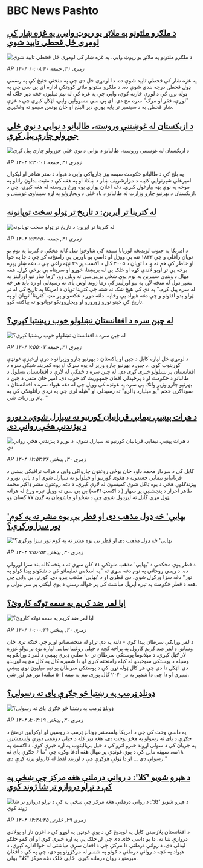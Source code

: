 # BBC News Pashto## [د ملګرو ملتونو په ملاتړ یو رپوټ وايي، په غزه ښار کې لومړی ځل قحطي تایید شوې](https://www.bbc.com/pashto/articles/crlz1xn9zr3o?at_medium=RSS&at_campaign=rss?at_campaign=githubrss)![د ملګرو ملتونو په ملاتړ یو رپوټ وايي، په غزه ښار کې لومړی ځل قحطي تایید شوې](https://ichef.bbci.co.uk/ace/ws/240/cpsprodpb/fbfa/live/d40f91b0-7f40-11f0-83cc-c5da98c419b8.jpg)_AP ۱۴۰۴ زمری ۳۱, جمعه ۱۰:۰۸:۴۰_په غزه ښار کې قحطي تایید شوې ده. دا لومړی ځل دی چې په منځني ختیځ کې په رسمي ډول قحطۍ درجه بندي شوې ده. د ملګرو ملتونو ملاتړ کوونکې اداره ای پي سي چې په ټوله نړۍ کې د لوږې څارنه کوي، وايي چې په غزه کې له نیم میلیون څخه ډېر خلک له "لوږې، فقر او مرګ" سره مخ دي. ای پي سي مسوولین وايي، اټکل کېږي چې د غزې ښار قحطۍ به د سپتمبر تر پایه پورې دیر البلح او خان یونس سیمو ته وغځیږي.## [د ازبکستان له غوښتنې وروسته، طالبانو د نوایي د نوي څلي جوړولو چارې پیل کړې](https://www.bbc.com/pashto/articles/c5y2vpp87gvo?at_medium=RSS&at_campaign=rss?at_campaign=githubrss)![د ازبکستان له غوښتنې وروسته، طالبانو د نوایي د نوي څلي جوړولو چارې پیل کړې](https://ichef.bbci.co.uk/ace/ws/240/cpsprodpb/80c2/live/a540a7f0-7f29-11f0-a34f-318be3fb0481.jpg)_AP ۱۴۰۴ زمری ۳۱, جمعه ۷:۳۰:۰۱_په بلخ کې د طالبانو حکومت سیمه ییز چارواکي وايي د هېواد د ستر شاعر او لیکوال امیرعلي شېرنوایي کتیبه د مزارشریف ښار د ښکلا او په هغه کې د مثبت بدلون راتلو په موخه  په نوې بڼه بیارغول کېږي. دغه اعلان یوازي یوه ورځ وروسته له هغه کیږي، چې د ازبکستان د بهرنیو چارو وزارت له طالبانو د یاد څلي د ویجاړولو په اړه سپیناوی غوښتی و.## [له کترینا تر ایرین: د تاریخ تر ټولو سخت توپانونه](https://www.bbc.com/pashto/articles/c3v36q4ypgzo?at_medium=RSS&at_campaign=rss?at_campaign=githubrss)![له کترینا تر ایرین: د تاریخ تر ټولو سخت توپانونه](https://ichef.bbci.co.uk/ace/ws/240/cpsprodpb/50c2/live/cdf22d80-7f2a-11f0-83cc-c5da98c419b8.jpg)_AP ۱۴۰۴ زمری ۳۱, جمعه ۷:۳۷:۵۰_د امریکا په جنوب لوېدیځه لوزیانا سیمه کې شاوخوا شل کاله مخکې د کترینا په نوم یو توپان راغلی و چې ۱۸۳۳ تنه یې ووژل او داسې یو ناورین یې رامنځ‌ته کړ چې د چا په خوا او خاطر کې هم نه و. دا توپان د ۲۰۰۵ کال د اګست پر ۲۹ نېټه راغی چې د دغه ښار ډېره برخه یې تر اوبو لاندې کړه او خلک یې له برېښنا، خوړو او سرپناه بې برخې کړل.
هغه مهال د وېنډي سیبرین په نوم یوې ښځې بي‌بي‌سي ته ویلي وو، "زما ښار نیو اورلینز په بشپړ ډول له منځه لاړ. په نیو اورلینز کې زما ژوند اوس پای ته رسېدلی او زه باید هر څه له سره پیل کړم."
په دې کې هېڅ شک نه شته چې کترینا توپان د امریکا په تاریخ کې له تر ټولو بدو افتونو و چې دغه هېواد یې وځاپه. دلته موږ د عکسونو پر مټ 'کترینا' توپان او په تاریخ کې ځينو نورو زورورو او ویجاړوونکو توپانونو ته بیاکتنه کوو.## [له چین سره د افغانستان نښلولو خوب ریښتیا کېږي؟](https://www.bbc.com/pashto/articles/c8905ddzelwo?at_medium=RSS&at_campaign=rss?at_campaign=githubrss)![له چین سره د افغانستان نښلولو خوب ریښتیا کېږي؟](https://ichef.bbci.co.uk/ace/ws/240/cpsprodpb/bb49/live/1433a9e0-7e7c-11f0-ab3e-bd52082cd0ae.jpg)_AP ۱۴۰۴ زمری ۳۱, جمعه ۷:۵۵:۰۷_د لومړي ځل لپاره کابل د چین او پاکستان د بهرنیو چارو وزیرانو د درې اړخیزې غونډې کوربتوب کوي .د چین د بهرنیو چارو وزیر له یوه سړک او یوه کمربند شبکې سره د افغانستان پر نښلولو خبرې کړې دي. له چین سره د ځمکې له لارې د افغانستان نښلول د طالبانو د حکومت او د پرځېدلي افغان جمهوریت ګډ خوب دی.
امیر خان متقي د چین د بهرنیو چارو وزیر وانګ یي سره په غونډه کې وویل چې له دغه هېواد سره د افغانستان د سوداګرۍ حجم "یو میلیارد ډالرو" ته رسیدلی او "هیله لري چې په نږدې راتلونکي کې به پام وړ زیات شي. "## [د هرات پېښې نیمايي قربانیان کورنیو ته سپارل شوي، د نورو د پېژندنې هڅې روانې دي](https://www.bbc.com/pashto/articles/c80dmge4dp5o?at_medium=RSS&at_campaign=rss?at_campaign=githubrss)![د هرات پېښې نیمايي قربانیان کورنیو ته سپارل شوي، د نورو د پېژندنې هڅې روانې دي](https://ichef.bbci.co.uk/ace/ws/240/cpsprodpb/d512/live/c34c6e60-7e8d-11f0-a34f-318be3fb0481.jpg)_AP ۱۴۰۴ زمری ۳۰, پينځنۍ ۱۲:۵۳:۳۶_کابل کې د سردار محمد داود خان پوځي روغتون چارواکي وايي د هرات ترافیکي پېښې د قربانیانو نیمایي جسدونه د هغوی کورنیو او خپلوانو ته سپارل شوي او د پاتې نورو د پېژندګلوۍ هڅې د یوه ټاکل شوي کمیسون له لارې کېږي.
د دغه روغتون مشر ډاکټر محمد طاهر احرار د پنجشنبې پر سهار ( د اګسټ۲۱مه) بي بي سي ته وویل تېره ورځ له هراته ټول مړي کابل ته لېږدول شوي چې د ښځو او ماشومان په ګډن ۷۷ کسان وو.## ['بهايي' څه ډول مذهب دی او قطر یې یوه مشر ته په کوم تور سزا ورکړې؟](https://www.bbc.com/pashto/articles/cvg30p3le5xo?at_medium=RSS&at_campaign=rss?at_campaign=githubrss)!['بهايي' څه ډول مذهب دی او قطر یې یوه مشر ته په کوم تور سزا ورکړې؟](https://ichef.bbci.co.uk/ace/ws/240/cpsprodpb/ed8e/live/d4880510-7dd7-11f0-9a6a-278f88e3c683.jpg)_AP ۱۴۰۴ زمری ۳۰, پينځنۍ ۹:۵۶:۵۲_د قطر یوې محکمې د 'بهايي' مذهب منونکي ۷۱ کلن سړي ته د پنځه کاله بند سزا اورولې ده. د ریمي روحاني په نوم دغه سړي ته "په اسلامي تعلیماتو کې د شکونو پيدا کولو په تور" دغه سزا ورکړل شوې.
دی قطری او د 'بهايي' مذهب پېرو دی. کورنۍ یې وايي چې هغه د قطر حکومت په تېره اپرېل میاشت کې پر خواله رسنۍ د یوې لیکنې پر سر نیولی و.‌## [ایا لمر ضد کریم په سمه توګه کاروئ؟](https://www.bbc.com/pashto/articles/c4g7xwze00xo?at_medium=RSS&at_campaign=rss?at_campaign=githubrss)![ایا لمر ضد کریم په سمه توګه کاروئ؟](https://ichef.bbci.co.uk/ace/ws/240/cpsprodpb/7aac/live/62605940-21a4-11f0-9060-674316cb3a1f.jpg)_AP ۱۴۰۴ زمری ۳۰, پينځنۍ ۱۰:۰۰:۲۹_د لمر وړانګې سرطان پیدا کوي - دلته په دې تړاو له متخصصانو اورو چې څنګه ترې ځان وساتو.‌
د لمر ضد کریم کارول په پراخه کچه د خپلې روغتیا ساتنې لپاره یوه تر ټولو غوره لار ګڼل کېږي.‌
د مېلانوما پوستکي سرطان تر ۸۰ سلنې ډېرې پېښې د لمر د وړانګو په وسیله د پوستکي سوځېدو له کبله رامنځته کېږي او دا شمېره کال په کال مخ په لوړېدو دی. اټکل دا دی چې هر کال ټوله نړۍ کې د پوستکي سرطان یو نیم میلیون نوي پېښې ثبتېږي او دا چې دا شمېر به تر ۲۰۴۰ کال پورې نیم په نیمه (۵۰ سلنه) نور هم لوړ شي.## [ډونلډ ټرمپ په رښتیا څو جګړې پای ته رسولي؟](https://www.bbc.com/pashto/articles/c20640xdzx2o?at_medium=RSS&at_campaign=rss?at_campaign=githubrss)![ډونلډ ټرمپ په رښتیا څو جګړې پای ته رسولي؟](https://ichef.bbci.co.uk/ace/ws/240/cpsprodpb/2625/live/38ba5ca0-7ddc-11f0-ab3e-bd52082cd0ae.png)_AP ۱۴۰۴ زمری ۳۰, پينځنۍ ۸:۰۴:۱۹_په داسې وخت کې چې د امریکا ولسمشر ډونالډ ټرمپ د روسیې او اوکرایین ترمنځ د جګړې د پای ته رسولو په هڅو بوخت دی، هغه ډېر کله د خپلې دوهمې دورې ولسمشرۍ په جریان کې د سولې اړوند خبرو اترو کې د خپل بریالیتوب په اړه خبرې کوي.
د اګسټ په ۱۸مه، سپینه ماڼۍ کې د یوې غونډې پر مهال هغه ادعا وکړه چې "ما ۶ جګړې پای ته رسولې دي ... او دا ټولې هوکړې مې د اوربند لفظ له کارولو پرته کړې دي."## [د هېرو شویو 'کلا': د رواني درملنې هغه مرکز چې ښځې په کې د تړلو دروازو تر شا ژوند کوي](https://www.bbc.com/pashto/articles/cedvgwj0gqzo?at_medium=RSS&at_campaign=rss?at_campaign=githubrss)![د هېرو شویو 'کلا': د رواني درملنې هغه مرکز چې ښځې په کې د تړلو دروازو تر شا ژوند کوي](https://ichef.bbci.co.uk/ace/ws/240/cpsprodpb/0a19/live/b12ab430-7dd4-11f0-83cc-c5da98c419b8.jpg)_AP ۱۴۰۴ زمری ۲۹, څلرنۍ ۱۴:۴۸:۴۵_د افغانستان پلازمېنې کابل په لوېدیځ کې د یوې غونډۍ په لوړو کې د اغزن تار او پولادي دروازې شا ته، دا یو داسې ځای دی چې لږ خلک یې په اړه خبرې کوي او آن کمو خلکو لیدلی دی.
د رواني درملنې دا مرکز، چې د افغان سرې میاشتې له خوا اداره کېږي، د هېواد په کچه د روانې درملنې د ګوتو په شمېر له مرکزونو یو دی،‌ چې په کې د افغان مېرمنو د روان درملنه کېږي.
ځایي خلک دغه مرکز "کلا" بولي.